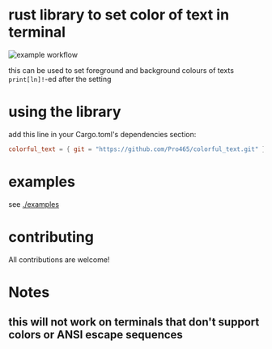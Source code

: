 # rust library to set color of text in terminal
![example workflow](https://github.com/Pro465/colorful_text/actions/workflows/rust.yml/badge.svg)

this can be used to set foreground and background colours of texts `print[ln]!`-ed after the setting

# using the library
add this line in your Cargo.toml's dependencies section:
```toml
colorful_text = { git = "https://github.com/Pro465/colorful_text.git" }
```

# examples
see [./examples](./examples)

# contributing
All contributions are welcome!

# Notes
## this will not work on terminals that don't support colors or ANSI escape sequences
